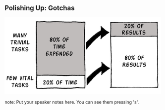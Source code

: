 ##  Polishing Up: Gotchas

![The 80-20 rule of effort](/img/80-20-rule.jpg)

note:
    Put your speaker notes here.
    You can see them pressing 's'.
